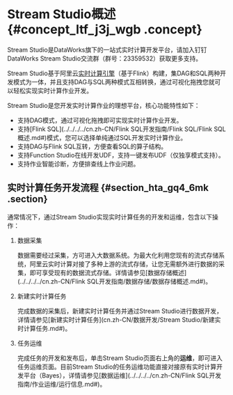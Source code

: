 # Stream Studio概述 {#concept_ltf_j3j_wgb .concept}

Stream Studio是DataWorks旗下的一站式实时计算开发平台，请加入钉钉DataWorks Stream Studio交流群（群号：23359532）获取更多支持。

Stream Studio基于阿里云[实时计算引擎](../../../../cn.zh-CN/产品简介/什么是阿里云实时计算.md#)（基于Flink）构建，集DAG和SQL两种开发模式为一体，并且支持DAG与SQL两种模式互相转换，通过可视化拖拽您就可以轻松实现实时计算作业开发。

Stream Studio是您开发实时计算作业的理想平台，核心功能特性如下：

-   支持DAG模式，通过可视化拖拽即可实现实时计算作业开发。
-   支持[Flink SQL](../../../../cn.zh-CN/Flink SQL开发指南/Flink SQL/Flink SQL概述.md#)模式，您可以选择单纯通过SQL开发实时计算作业。
-   支持DAG与Flink SQL互转，方便查看SQL的算子结构。
-   支持Function Studio在线开发UDF，支持一键发布UDF（仅独享模式支持）。
-   支持作业智能诊断，方便排查线上作业问题。

## 实时计算任务开发流程 {#section_hta_gq4_6mk .section}

通常情况下，通过Stream Studio实现实时计算任务的开发和运维，包含以下操作：

1.  数据采集

    数据需要经过采集，方可进入大数据系统。为最大化利用您现有的流式存储系统，阿里云实时计算对接了多种上游的流式存储，让您无需额外进行数据的采集，即可享受现有的数据流式存储。详情请参见[数据存储概述](../../../../cn.zh-CN/Flink SQL开发指南/数据存储/数据存储概述.md#)。

2.  新建实时计算任务

    完成数据的采集后，新建实时计算任务并通过Stream Studio进行数据开发，详情请参见[新建实时计算任务](cn.zh-CN/数据开发/Stream Studio/新建实时计算任务.md#)。

3.  任务运维

    完成任务的开发和发布后，单击Stream Studio页面右上角的**运维**，即可进入任务运维页面。目前Stream Studio的任务运维功能直接对接原有实时计算开发平台（Bayes），详情请参见[数据运维](../../../../cn.zh-CN/Flink SQL开发指南/作业运维/运行信息.md#)。


